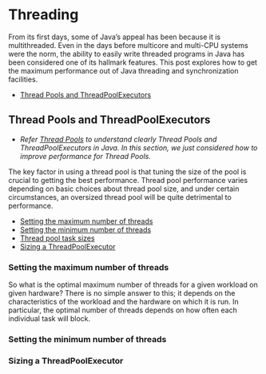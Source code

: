 # **Threading**
From its first days, some of Java’s appeal has been because it is multithreaded. Even in the days before multicore and multi-CPU systems were the norm, the ability to easily write threaded programs in Java has been considered one of its hallmark features. This post explores how to get the maximum performance out of Java threading and synchronization facilities.
  + [Thread Pools and ThreadPoolExecutors](#Thread-Pools-and-ThreadPoolExecutors)

## **Thread Pools and ThreadPoolExecutors**
  + *Refer [Thread Pools](#) to understand clearly Thread Pools and ThreadPoolExecutors in Java. In this section, we just considered how to improve performance for Thread Pools.* 

The key factor in using a thread pool is that tuning the size of the pool is crucial to getting the best performance. Thread pool performance varies depending on basic choices about thread pool size, and under certain circumstances, an oversized thread pool will be quite detrimental to performance.
  + [Setting the maximum number of threads](#Setting-the-maximum-number-of-threads)  
  + [Setting the minimum number of threads](#)  
  + [Thread pool task sizes](#)  
  + [Sizing a ThreadPoolExecutor](#Sizing-a-ThreadPoolExecutor)  

### **Setting the maximum number of threads**
  So what is the optimal maximum number of threads for a given workload on given hardware? There is no simple answer to this; it depends on the characteristics of the workload and the hardware on which it is run. In particular, the optimal number of threads depends on how often each individual task will block.

### **Setting the minimum number of threads**

### **Sizing a ThreadPoolExecutor**
